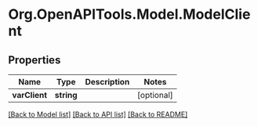 # Org.OpenAPITools.Model.ModelClient

## Properties

Name | Type | Description | Notes
------------ | ------------- | ------------- | -------------
**varClient** | **string** |  | [optional] 

[[Back to Model list]](../README.md#documentation-for-models) [[Back to API list]](../README.md#documentation-for-api-endpoints) [[Back to README]](../README.md)

